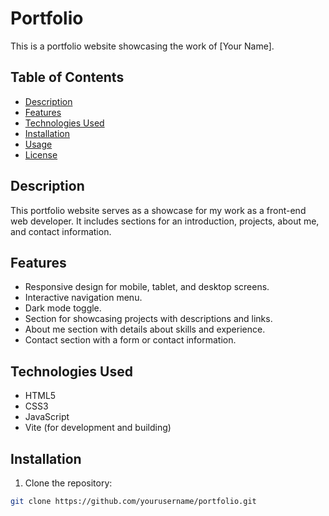 # Portfolio

This is a portfolio website showcasing the work of [Your Name].

## Table of Contents

- [Description](#description)
- [Features](#features)
- [Technologies Used](#technologies-used)
- [Installation](#installation)
- [Usage](#usage)
- [License](#license)

## Description

This portfolio website serves as a showcase for my work as a front-end web developer. It includes sections for an introduction, projects, about me, and contact information.

## Features

- Responsive design for mobile, tablet, and desktop screens.
- Interactive navigation menu.
- Dark mode toggle.
- Section for showcasing projects with descriptions and links.
- About me section with details about skills and experience.
- Contact section with a form or contact information.

## Technologies Used

- HTML5
- CSS3
- JavaScript
- Vite (for development and building)

## Installation

1. Clone the repository:

```bash
git clone https://github.com/yourusername/portfolio.git
